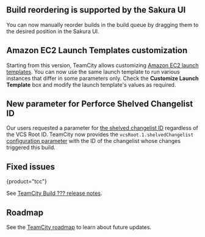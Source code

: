 [//]: # (title: What's New in TeamCity 2022.12)
[//]: # (auxiliary-id: What's New in TeamCity 2022.12;What's New in TeamCity)

## Build reordering is supported by the Sakura UI

You can now manually reorder builds in the build queue by dragging them to the desired position in the Sakura UI.

## Amazon EC2 Launch Templates customization

Starting from this version, TeamCity allows customizing [Amazon EC2 launch templates](setting-up-teamcity-for-amazon-ec2.md#Amazon+EC2+Launch+Templates+support). You can now use the same launch template to run various instances that differ in some parameters only.
Check the **Customize Launch Template** box and modify the launch template's values as required.

## New parameter for Perforce Shelved Changelist ID 

Our users requested a parameter for [the shelved changelist ID](https://youtrack.jetbrains.com/issue/TW-78722/) regardless of the VCS Root ID. TeamCity now provides the `vcsRoot.1.shelvedChangelist` [configuration parameter](predefined-build-parameters.md) with the ID of the changelist whose changes triggered this build.


## Fixed issues
{product="tcc"}

See [TeamCity Build ??? release notes](teamcity-release-notes-build-???.md).

## Roadmap

See the [TeamCity roadmap](https://www.jetbrains.com/teamcity/roadmap/#teamcity-roadmap) to learn about future updates.